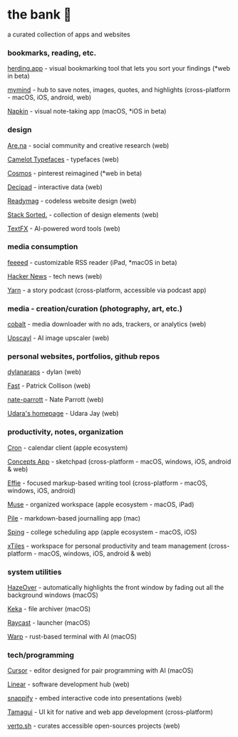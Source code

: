 # the bank 🏦
a curated collection of apps and websites

### bookmarks, reading, etc.

[herding.app](https://www.herding.app) - visual bookmarking tool that lets you sort your findings (*web in beta)

[mymind](https://mymind.com/) - hub to save notes, images, quotes, and highlights (cross-platform  - macOS, iOS, android, web)

[Napkin](https://www.napkin.one/) - visual note-taking app (macOS, *iOS in beta)


### design

[Are.na](https://www.are.na/) - social community and creative research (web)

[Camelot Typefaces](https://camelot-typefaces.com/) - typefaces (web)

[Cosmos](https://www.cosmos.so/) - pinterest reimagined (*web in beta)

[Decipad](https://www.decipad.com/) - interactive data (web)

[Readymag](https://readymag.com/) - codeless website design (web)

[Stack Sorted.](https://stacksorted.com/) - collection of design elements (web)

[TextFX](https://textfx.withgoogle.com/) - AI-powered word tools (web)


### media consumption

[feeeed](https://feeeed.nateparrott.com/) - customizable RSS reader (iPad, *macOS in beta)

[Hacker News](https://news.ycombinator.com/news) - tech news (web)

[Yarn](https://www.yarnpodcast.com/) - a story podcast (cross-platform, accessible via podcast app)


### media - creation/curation (photography, art, etc.)

[cobalt](https://cobalt.tools/) - media downloader with no ads, trackers, or analytics (web)

[Upscayl](https://www.upscayl.org/) - AI image upscaler (web)


### personal websites, portfolios, github repos

[dylanaraps](https://github.com/dylanaraps) - dylan (web)

[Fast](https://patrickcollison.com/fast) - Patrick Collison (web)

[nate-parrott](https://github.com/nate-parrott) - Nate Parrott (web)

[Udara's homepage](https://udara.io/) - Udara Jay (web)


### productivity, notes, organization

[Cron](https://cron.com/) - calendar client (apple ecosystem)

[Concepts App](https://concepts.app/en/) - sketchpad (cross-platform - macOS, windows, iOS, android & web)

[Effie](https://www.effie.pro/) - focused markup-based writing tool (cross-platform - macOS, windows, iOS, android)

[Muse](https://museapp.com/) - organized workspace (apple ecosystem - macOS, iPad)

[Pile](https://udara.io/pile/) - markdown-based journalling app (mac)

[Sping](https://sping.app/) - college scheduling app (apple ecosystem - macOS, iOS)

[xTiles](https://xtiles.app/en) - workspace for personal productivity and team management (cross-platform - macOS, windows, iOS, android & web)


### system utilities

[HazeOver](https://hazeover.com/) - automatically highlights the front window by fading out all the background windows (macOS)

[Keka](https://www.keka.io/en/) - file archiver (macOS)

[Raycast](https://www.raycast.com/) - launcher (macOS)

[Warp](https://app.warp.dev) - rust-based terminal with AI (macOS)


### tech/programming

[Cursor](https://cursor.sh/) - editor designed for pair programming with AI (macOS)

[Linear](https://linear.app/) - software development hub (web)

[snappify](https://snappify.com/) - embed interactive code into presentations (web)

[Tamagui](https://tamagui.dev/) - UI kit for native and web app development (cross-platform)

[verto.sh](https://www.verto.sh/) - curates accessible open-sources projects (web)
